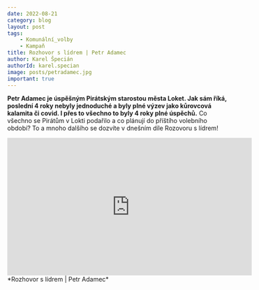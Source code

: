 ```yaml
---
date: 2022-08-21
category: blog
layout: post
tags:
    - Komunální_volby
    - Kampaň
title: Rozhovor s lídrem | Petr Adamec
author: Karel Špecián
authorId: karel.specian
image: posts/petradamec.jpg
important: true
---
```

**Petr Adamec je úspěšným Pirátským starostou města Loket. Jak sám říká, poslední 4 roky nebyly jednoduché a byly plné výzev jako kůrovcová kalamita či covid. I přes to všechno to byly 4 roky plné úspěchů.**
Co všechno se Pirátům v Lokti podařilo a co plánují do příštího volebního období? To a mnoho dalšího se dozvíte v dnešním díle Rozovoru s lídrem!
<iframe width="560" height="315" src="https://www.youtube.com/embed/mNpZsdKeMf0" frameborder="0" allow="accelerometer; autoplay; clipboard-write; encrypted-media; gyroscope; picture-in-picture" allowfullscreen></iframe> *Rozhovor s lídrem | Petr Adamec*
